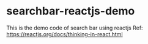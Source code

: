 # searchbar-reactjs-demo
This is the demo code of search bar using reactjs 
Ref: https://reactjs.org/docs/thinking-in-react.html
